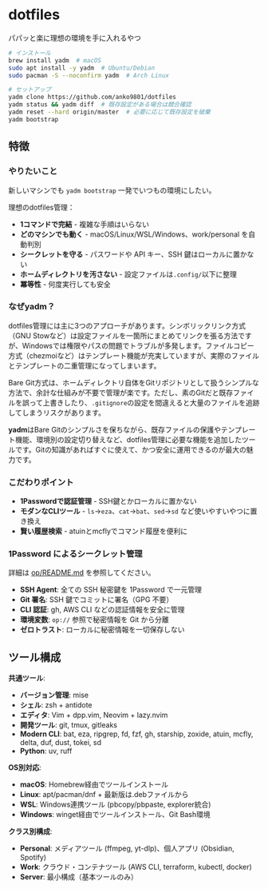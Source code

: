 # dotfiles

パパッと楽に理想の環境を手に入れるやつ

```bash
# インストール
brew install yadm  # macOS
sudo apt install -y yadm  # Ubuntu/Debian  
sudo pacman -S --noconfirm yadm  # Arch Linux

# セットアップ
yadm clone https://github.com/anko9801/dotfiles
yadm status && yadm diff  # 既存設定がある場合は競合確認
yadm reset --hard origin/master  # 必要に応じて既存設定を破棄
yadm bootstrap
```

## 特徴

### やりたいこと

新しいマシンでも `yadm bootstrap` 一発でいつもの環境にしたい。

理想のdotfiles管理：
- **1コマンドで完結** - 複雑な手順はいらない
- **どのマシンでも動く** - macOS/Linux/WSL/Windows、work/personal を自動判別
- **シークレットを守る** - パスワードや API キー、SSH 鍵はローカルに置かない
- **ホームディレクトリを汚さない** - 設定ファイルは`.config/`以下に整理
- **冪等性** - 何度実行しても安全

### なぜyadm？

dotfiles管理には主に3つのアプローチがあります。シンボリックリンク方式（GNU Stowなど）は設定ファイルを一箇所にまとめてリンクを張る方法ですが、Windowsでは権限やパスの問題でトラブルが多発します。ファイルコピー方式（chezmoiなど）はテンプレート機能が充実していますが、実際のファイルとテンプレートの二重管理になってしまいます。

Bare Git方式は、ホームディレクトリ自体をGitリポジトリとして扱うシンプルな方法で、余計な仕組みが不要で管理が楽です。ただし、素のGitだと既存ファイルを誤って上書きしたり、`.gitignore`の設定を間違えると大量のファイルを追跡してしまうリスクがあります。

**yadm**はBare Gitのシンプルさを保ちながら、既存ファイルの保護やテンプレート機能、環境別の設定切り替えなど、dotfiles管理に必要な機能を追加したツールです。Gitの知識があればすぐに使えて、かつ安全に運用できるのが最大の魅力です。

### こだわりポイント

- **1Passwordで認証管理** - SSH鍵とかローカルに置かない
- **モダンなCLIツール** - `ls`→`eza`、`cat`→`bat`、`sed`→`sd` など使いやすいやつに置き換え
- **賢い履歴検索** - atuinとmcflyでコマンド履歴を便利に

### 1Password によるシークレット管理

詳細は [op/README.md](../.config/op/README.md) を参照してください。

- **SSH Agent**: 全ての SSH 秘密鍵を 1Password で一元管理
- **Git 署名**: SSH 鍵でコミットに署名（GPG 不要）
- **CLI 認証**: gh, AWS CLI などの認証情報を安全に管理
- **環境変数**: `op://` 参照で秘密情報を Git から分離
- **ゼロトラスト**: ローカルに秘密情報を一切保存しない

## ツール構成

**共通ツール**:
- **バージョン管理**: mise
- **シェル**: zsh + antidote
- **エディタ**: Vim + dpp.vim, Neovim + lazy.nvim
- **開発ツール**: git, tmux, gitleaks
- **Modern CLI**: bat, eza, ripgrep, fd, fzf, gh, starship, zoxide, atuin, mcfly, delta, duf, dust, tokei, sd
- **Python**: uv, ruff

**OS別対応**:
- **macOS**: Homebrew経由でツールインストール
- **Linux**: apt/pacman/dnf + 最新版は.debファイルから
- **WSL**: Windows連携ツール (pbcopy/pbpaste, explorer統合)
- **Windows**: winget経由でツールインストール、Git Bash環境

**クラス別構成**:
- **Personal**: メディアツール (ffmpeg, yt-dlp)、個人アプリ (Obsidian, Spotify)
- **Work**: クラウド・コンテナツール (AWS CLI, terraform, kubectl, docker)
- **Server**: 最小構成（基本ツールのみ）
